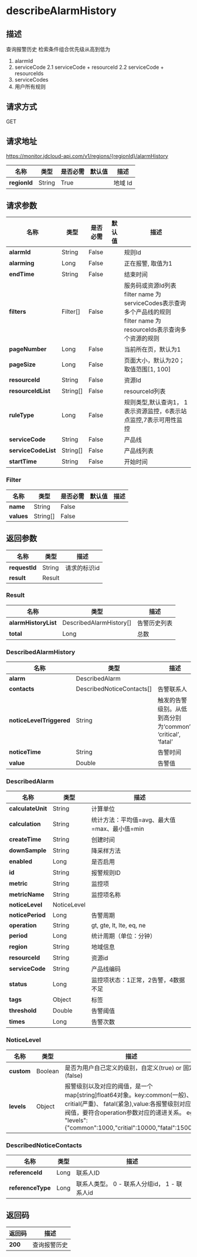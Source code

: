# describeAlarmHistory


## 描述
查询报警历史
检索条件组合优先级从高到低为
1. alarmId
2. serviceCode
2.1 serviceCode + resourceId
2.2 serviceCode + resourceIds
3. serviceCodes
4. 用户所有规则

## 请求方式
GET

## 请求地址
https://monitor.jdcloud-api.com/v1/regions/{regionId}/alarmHistory

|名称|类型|是否必需|默认值|描述|
|---|---|---|---|---|
|**regionId**|String|True| |地域 Id|

## 请求参数
|名称|类型|是否必需|默认值|描述|
|---|---|---|---|---|
|**alarmId**|String|False| |规则Id|
|**alarming**|Long|False| |正在报警, 取值为1|
|**endTime**|String|False| |结束时间|
|**filters**|Filter[]|False| |服务码或资源Id列表<br>filter name 为serviceCodes表示查询多个产品线的规则<br>filter name 为resourceIds表示查询多个资源的规则|
|**pageNumber**|Long|False| |当前所在页，默认为1|
|**pageSize**|Long|False| |页面大小，默认为20；取值范围[1, 100]|
|**resourceId**|String|False| |资源Id|
|**resourceIdList**|String[]|False| |resourceId列表|
|**ruleType**|Long|False| |规则类型,默认查询1， 1表示资源监控，6表示站点监控,7表示可用性监控|
|**serviceCode**|String|False| |产品线|
|**serviceCodeList**|String[]|False| |产品线列表|
|**startTime**|String|False| |开始时间|

### Filter
|名称|类型|是否必需|默认值|描述|
|---|---|---|---|---|
|**name**|String|False| | |
|**values**|String[]|False| | |

## 返回参数
|名称|类型|描述|
|---|---|---|
|**requestId**|String|请求的标识id|
|**result**|Result| |

### Result
|名称|类型|描述|
|---|---|---|
|**alarmHistoryList**|DescribedAlarmHistory[]|告警历史列表|
|**total**|Long|总数|
### DescribedAlarmHistory
|名称|类型|描述|
|---|---|---|
|**alarm**|DescribedAlarm| |
|**contacts**|DescribedNoticeContacts[]|告警联系人|
|**noticeLevelTriggered**|String|触发的告警级别。从低到高分别为‘common’, ‘critical’, ‘fatal’|
|**noticeTime**|String|告警时间|
|**value**|Double|告警值|
### DescribedAlarm
|名称|类型|描述|
|---|---|---|
|**calculateUnit**|String|计算单位|
|**calculation**|String|统计方法：平均值=avg、最大值=max、最小值=min|
|**createTime**|String|创建时间|
|**downSample**|String|降采样方法|
|**enabled**|Long|是否启用|
|**id**|String|报警规则ID|
|**metric**|String|监控项|
|**metricName**|String|监控项名称|
|**noticeLevel**|NoticeLevel| |
|**noticePeriod**|Long|告警周期|
|**operation**|String|gt, gte, lt, lte, eq, ne|
|**period**|Long|统计周期（单位：分钟）|
|**region**|String|地域信息|
|**resourceId**|String|资源id|
|**serviceCode**|String|产品线编码|
|**status**|Long|监控项状态：1正常，2告警，4数据不足|
|**tags**|Object|标签|
|**threshold**|Double|告警阈值|
|**times**|Long|告警次数|
### NoticeLevel
|名称|类型|描述|
|---|---|---|
|**custom**|Boolean|是否为用户自己定义的级别，自定义(true) or 固定(false)|
|**levels**|Object|报警级别以及对应的阈值，是一个map[string]float64对象。key:common(一般)、critial(严重)、 fatal(紧急),value:各报警级别对应的阀值，要符合operation参数对应的递进关系。 eg: "levels":{"common":1000,"critial":10000,"fatal":15000}|
### DescribedNoticeContacts
|名称|类型|描述|
|---|---|---|
|**referenceId**|Long|联系人ID|
|**referenceType**|Long|联系人类型。 0 - 联系人分组id， 1 - 联系人id|

## 返回码
|返回码|描述|
|---|---|
|**200**|查询报警历史|
